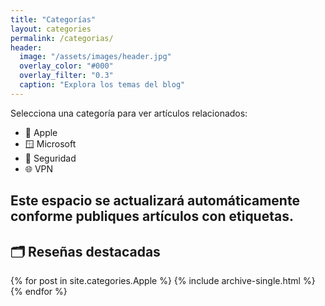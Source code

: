 ```yaml
---
title: "Categorías"
layout: categories
permalink: /categorias/
header:
  image: "/assets/images/header.jpg"
  overlay_color: "#000"
  overlay_filter: "0.3"
  caption: "Explora los temas del blog"
---
```


Selecciona una categoría para ver artículos relacionados:

- 🍎 Apple
- 🪟 Microsoft
- 🔐 Seguridad
- 🌐 VPN

Este espacio se actualizará automáticamente conforme publiques artículos con etiquetas.
---

## 🗂️ Reseñas destacadas

{% for post in site.categories.Apple %}
  {% include archive-single.html %}
{% endfor %}
